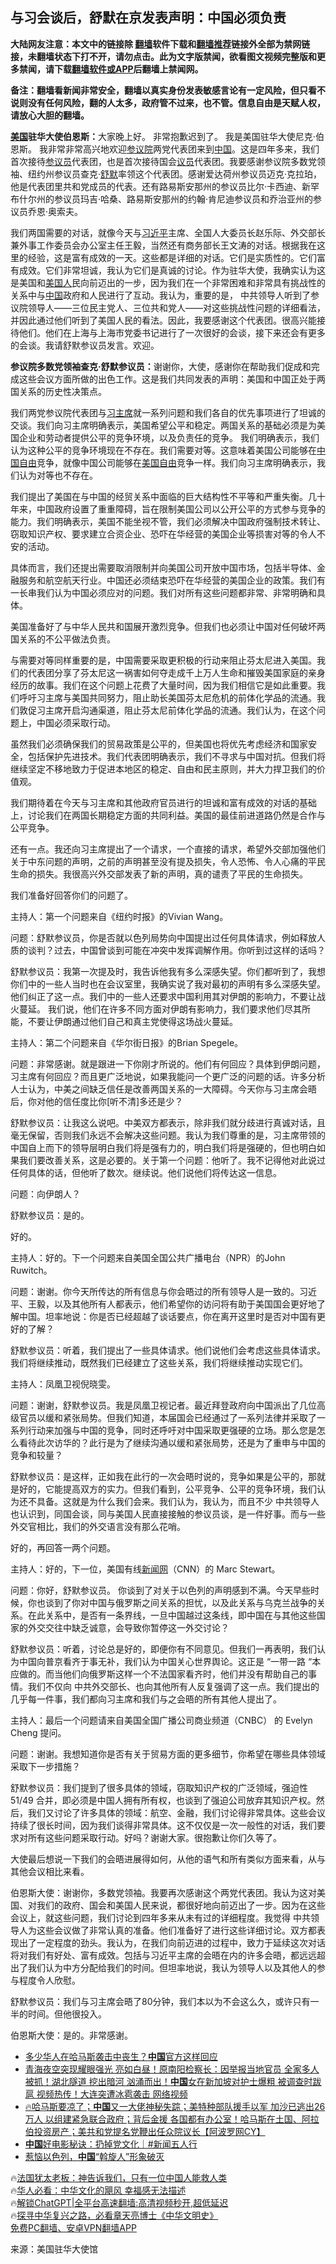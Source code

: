  <!-- 面包屑导航 --> <h2>与习会谈后，舒默在京发表声明：中国必须负责</h2> <p class="notice"><b>大陆网友注意：本文中的链接除 <a href="https://github.com/bannedbook/fanqiang" >翻墙</a>软件下载和<a href="https://github.com/killgcd/justmysocks/blob/master/README.md">翻墙推荐</a>链接外全部为禁网链接，未翻墙状态下打不开，请勿点击。此为文字版禁闻，欲看图文视频完整版和更多禁闻，请下载<a href="https://github.com/bannedbook/fanqiang">翻墙软件或APP</a>后翻墙上禁闻网。</p><p>备注：翻墙看新闻非常安全，翻墙以真实身份发表敏感言论有一定风险，但只看不说则没有任何风险，翻的人太多，政府管不过来，也不管。信息自由是天赋人权，请放心大胆的翻墙。</b></p>  <div class="entry"> <p><strong><a href="https://www.bannedbook.org/bnews/tag/%e7%be%8e%e5%9b%bd/" class="st_tag internal_tag" rel="tag" title="标签 美国 下的日志">美国</a>驻华大使伯恩斯：</strong>大家晚上好。 非常抱歉迟到了。 我是美国驻华大使尼克·伯恩斯。 我非常非常高兴地欢迎<a href="https://www.bannedbook.org/bnews/tag/%e5%8f%82%e8%ae%ae%e9%99%a2/" class="st_tag internal_tag" rel="tag" title="标签 参议院 下的日志">参议院</a>两党代表团来到<span class='wp_keywordlink_affiliate'><a href="https://www.bannedbook.org/" title="中国" target="_blank">中国</a></span>。这是四年多来，我们首次接待<a href="https://www.bannedbook.org/bnews/tag/%e5%8f%82%e8%ae%ae%e5%91%98/" class="st_tag internal_tag" rel="tag" title="标签 参议员 下的日志">参议员</a>代表团，也是首次接待国会<a href="https://www.bannedbook.org/bnews/tag/%e8%ae%ae%e5%91%98/" class="st_tag internal_tag" rel="tag" title="标签 议员 下的日志">议员</a>代表团。我要感谢参议院多数党领袖、纽约州参议员查克·<a href="https://www.bannedbook.org/bnews/tag/%E8%88%92%E9%BB%98/" class="st_tag internal_tag" rel="tag" title="标签 舒默 下的日志">舒默</a>率领这个代表团。感谢爱达荷州参议员迈克·克拉珀，他是代表团里共和党成员的代表。还有路易斯安那州的参议员比尔·卡西迪、新罕布什尔州的参议员玛吉·哈桑、路易斯安那州的约翰·肯尼迪参议员和乔治亚州的参议员乔恩·奥索夫。&nbsp;</p> <p>我们两国需要的对话，就像今天与<a href="https://www.bannedbook.org/bnews/tag/%e4%b9%a0%e8%bf%91%e5%b9%b3/" class="st_tag internal_tag" rel="tag" title="标签 习近平 下的日志">习近平</a>主席、全国人大委员长赵乐际、外交部长兼外事工作委员会办公室主任王毅，当然还有商务部长王文涛的对话。根据我在这里的经验，这是富有成效的一天。这些都是详细的对话。它们是实质性的。它们富有成效。它们非常坦诚，我认为它们是真诚的讨论。作为驻华大使，我确实认为这是美国和<a href="https://www.bannedbook.org/bnews/tag/%E7%BE%8E%E5%9B%BD%E4%BA%BA/" class="st_tag internal_tag" rel="tag" title="标签 美国人 下的日志">美国人</a>民向前迈出的一步，因为我们在一个非常困难和非常具有挑战性的关系中与<a href="https://www.bannedbook.org/bnews/tag/%E4%B8%AD%E5%9B%BD/" class="st_tag internal_tag" rel="tag" title="标签 中国 下的日志">中国</a>政府和人民进行了互动。我认为，重要的是， 中共领导人听到了参议院领导人——三位民主党人、三位共和党人——对这些挑战性问题的详细看法，并因此通过他们听到了美国人民的看法。因此，我要感谢这个代表团。很高兴能接待他们。他们在上海与上海市党委书记进行了一次很好的会谈，接下来还会有更多的会谈。我请舒默参议员发言。欢迎。</p> <p><strong>参议院多数党领袖查克·舒默参议员：</strong>谢谢你，大使，感谢你在帮助我们促成和完成这些会议方面所做的出色工作。这是我们共同发表的声明：美国和中国正处于两国关系的历史性决策点。</p> <p>我们两党参议院代表团与<a href="https://www.bannedbook.org/bnews/tag/%e4%b9%a0%e4%b8%bb%e5%b8%ad/" class="st_tag internal_tag" rel="tag" title="标签 习主席 下的日志">习主席</a>就一系列问题和我们各自的优先事项进行了坦诚的交谈。我们向习主席明确表示，美国希望公平和稳定。两国关系的基础必须是为美国企业和劳动者提供公平的竞争环境，以及负责任的竞争。 我们明确表示，我们认为这种公平的竞争环境现在不存在。我们需要对等。这意味着美国公司能够在<span class='wp_keywordlink'><a href="https://www.bannedbook.org/forum19/" title="自由中国人权论坛" target="_blank">中国自由</a></span>竞争，就像中国公司能够在<span class='wp_keywordlink'><a href="https://www.bannedbook.org/forum2/topic894.html" title="美国自由的故事" target="_blank">美国自由</a></span>竞争一样。我们向习主席明确表示，我们认为对等也不存在。</p> <p>我们提出了美国在与中国的经贸关系中面临的巨大结构性不平等和严重失衡。几十年来，中国政府设置了重重障碍，旨在限制美国公司以公开公平的方式参与竞争的能力。我们明确表示，美国不能坐视不管，我们必须解决中国政府强制技术转让、窃取知识产权、要求建立合资企业、恐吓在华经营的美国企业等损害对等的令人不安的活动。</p> <p>具体而言，我们还提出需要取消限制并向美国公司开放中国市场，包括半导体、金融服务和航空航天行业。中国还必须结束恐吓在华经营的美国企业的政策。我们有一长串我们认为中国必须应对的问题。我们对所有这些问题都非常、非常明确和具体。</p> <p>美国准备好了与中华人民共和国展开激烈竞争。但我们也必须让中国对任何破坏两国关系的不公平做法负责。</p> <p>与需要对等同样重要的是，中国需要采取更积极的行动来阻止芬太尼进入美国。我们的代表团分享了芬太尼这一祸害如何夺走成千上万人生命和摧毁美国家庭的亲身经历的故事。我们在这个问题上花费了大量时间，因为我们相信它是如此重要。我们呼吁习主席与美国共同努力，阻止助长美国芬太尼危机的前体化学品的流通。我们敦促习主席开启沟通渠道，阻止芬太尼前体化学品的流通。我们认为，在这个问题上，中国必须采取行动。</p> <p>虽然我们必须确保我们的贸易政策是公平的，但美国也将优先考虑经济和国家安全，包括保护先进技术。我们代表团明确表示，我们不寻求与中国对抗。但我们将继续坚定不移地致力于促进本地区的稳定、自由和民主原则，并大力捍卫我们的价值观。</p> <p>我们期待着在今天与习主席和其他政府官员进行的坦诚和富有成效的对话的基础上，讨论我们在两国长期稳定方面的共同利益。美国的最佳前进道路仍然是合作与公平竞争。</p> <p>还有一点。我还向习主席提出了一个请求，一个直接的请求，希望外交部加强他们关于中东问题的声明，之前的声明甚至没有提及损失，令人恐怖、令人心痛的平民生命的损失。我很高兴外交部发表了新的声明，真的谴责了平民的生命损失。</p> <p>我们准备好回答你们的问题了。</p> <p>主持人：第一个问题来自《纽约时报》的Vivian Wang。</p> <p>问题：舒默参议员，你是否就以色列局势向中国提出过任何具体请求，例如释放人质的谈判？过去，中国曾谈到可能在冲突中发挥调解作用。你听到过这样的话吗？</p> <p>舒默参议员：我第一次提及时，我告诉他我有多么深感失望。你们都听到了，我想你们中的一些人当时也在会议室里，我确实说了我对最初的声明有多么深感失望。他们纠正了这一点。我们中的一些人还要求中国利用其对伊朗的影响力，不要让战火蔓延。 我们说，他们在许多不同方面对伊朗有影响力，我们要求他们尽其所能，不要让伊朗通过他们自己和真主党使得这场战火蔓延。</p> <p>主持人：第二个问题来自《华尔街日报》的Brian Spegele。</p> <p>问题：非常感谢。就是跟进一下你刚才所说的。他们有何回应？具体到伊朗问题，习主席有何回应？而且更广泛地说，如果我能问一个更广泛的问题的话。许多分析人士认为，中美之间缺乏信任是改善两国关系的一大障碍。今天你与习主席会晤后，你对他的信任度比你[听不清]多还是少？</p> <p>舒默参议员：让我这么说吧。中美双方都表示，除非我们就分歧进行真诚对话，且毫无保留，否则我们永远不会解决这些问题。我认为我们尊重的是，习主席带领的中国自上而下的领导层明白我们将是强有力的，明白我们将是强硬的，但也明白如果我们要改善关系，这是必要的。关于第一个问题：他听了。我不记得他对此说过任何具体的话，但他听了数次。继续说。他们说他们将传达这一信息。</p> <p>问题：向伊朗人？</p> <p>舒默参议员：是的。</p>  <p>好的。</p> <p>主持人：好的。下一个问题来自美国全国公共广播电台（NPR）的John Ruwitch。</p> <p>问题：谢谢。你今天所传达的所有信息与你会晤过的所有领导人是一致的。习近平、王毅，以及其他所有人都表示，他们希望你的访问将有助于美国国会更好地了解中国。坦率地说：你是否已经超越了谈话要点，你在离开这里时是否对中国有更好的了解？</p> <p>舒默参议员：听着，我们提出了一些具体请求。他们说他们会考虑这些具体请求。我们将继续推动，既然我们已经建立了这些关系，我们将继续推动实现它们。</p> <p>主持人：凤凰卫视倪晓雯。</p> <p>问题：谢谢，舒默参议员。我是凤凰卫视记者。最近拜登政府向中国派出了几位高级官员以缓和紧张局势。但我们知道，本届国会已经通过了一系列法律并采取了一系列行动来加强与中国的竞争，同时还呼吁对中国采取更强硬的立场。那么您是怎么看待此次访华的？此行是为了继续沟通以缓和紧张局势，还是为了重申与中国的竞争和较量？</p> <p>舒默参议员：是这样，正如我在此行的一次会晤时说的，竞争如果是公平的，那就是好的，它能提高双方的实力。但我们看到，公平竞争、公平的竞争环境，我们认为还不具备。这就是为什么我们会来。我们认为，我认为，而且不少 中共领导人也认识到，同国会谈，同与美国人民直接接触的参议员谈，是一件好事。而与一些外交官相比，我们的外交语言没有那么花哨。</p> <p>好的，再回答一两个问题。</p> <p>主持人：好的，下一位，美国有线<span class='wp_keywordlink_affiliate'><a href="https://www.bannedbook.org/" title="新闻网" target="_blank">新闻网</a></span>（CNN）的 Marc Stewart。</p> <p>问题：你好，舒默参议员。 你谈到了对关于以色列的声明感到不满。今天早些时候，你也谈到了你对中国与俄罗斯之间关系的担忧，以及此关系与乌克兰战争的关系。在此关系中，是否有一条界线，一旦中国越过这条线，即中国在与其他这些国家的外交交往中缺乏诚意，会导致你暂停这一外交讨论？</p>  <p>舒默参议员：听着，讨论总是好的，即便你有不同意见。但我们一再表明，我们认为中国向普京看齐于事无补，我们认为中国关心世界舆论。这正是 “一带一路 “本应做的。而当他们向俄罗斯这样一个不法国家看齐时，他们并没有帮助自己的事情。我们不仅向 中共外交部长、也向其他所有人反复强调了这一点。我们提出的几乎每一件事，我们都向习主席和我们与之会晤的所有其他人提出了。</p> <p>主持人：最后一个问题请来自美国全国广播公司商业频道（CNBC） 的 Evelyn Cheng 提问。</p> <p>问题：谢谢。我想知道你是否有关于贸易方面的更多细节，你希望在哪些具体领域采取下一步措施？</p> <p>舒默参议员：我们提到了很多具体的领域，窃取知识产权的广泛领域，强迫性 51/49 合并，即必须是中国人拥有所有权，也谈到了强迫公司放弃其知识产权。然后，我们又讨论了许多具体的领域：航空、金融，我们讨论得非常具体。这些会议持续了很长时间，因为我们谈得非常具体。这不仅仅是一次一般性的对话，我们要求对所有这些问题采取行动。好吗？谢谢大家。很抱歉让你们久等了。</p> <p>大使最后想说一下我们的会晤进展得如何，从他的语气和所有类似方面来看，从与其他会议相比来看。</p> <p>伯恩斯大使：谢谢你，多数党领袖。我要再次感谢这个两党代表团。我认为这对美国、对我们的政府、国会和美国人民来说，都很好地向前迈出了一步。因为在这些会议上，就这些问题，我们讨论到四年多来从未有过的详细程度。我觉得 中共领导人为这些会议做了非常认真的准备。他们准备好了进行这些详细讨论。双方都表现出了一定程度的劲头。我认为，在我们向前迈进的过程中，致力于延续这次对话将对我们有好处、富有成效。包括与习近平主席的会晤在内的许多会晤，都远远超出了我们认为中方分配给我们的时间。但坦率地说，我认为领导人以及其他人的参与程度令人欣慰。</p> <p>舒默参议员：我们与习主席会晤了80分钟，我们本以为不会这么久，或许只有一半的时间。但他很投入。</p> <p>伯恩斯大使：是的。非常感谢。</p> <!--<div id="taboola-mid-1"></div>--><ul class='op-related-articles' title='相关阅读'> <li><a href='https://www.bannedbook.org/bnews/cbnews/20231012/1946000.html' target='_blank'>多少华人在哈马斯袭击中丧生？<b>中国</b>官方这样回应</a></li> <li><a href='https://www.bannedbook.org/bnews/bannedvideo/20231012/1945997.html' target='_blank'>青海夜空突现耀眼强光 亮如白昼！原南阳检察长：因举报当地官员 全家多人被抓！湖北隧道 挖出暗河 汹涌而出！<b>中国</b>女在新加坡对护士爆粗 被调查时跋扈 视频热传！大连突遭冰雹袭击 网络视频</a></li> <li><a href='https://www.bannedbook.org/bnews/bannedvideo/20231012/1945994.html' target='_blank'>🔥哈马斯要凉了；<b>中国</b>又一大佬神秘失踪；美特种部队援手以军 加沙已逃出26万人 以组建紧急联合政府；背后金援 各国都有办公室！哈马斯在土国、阿拉伯投资房产；美共和党提名党鞭出任众院议长【阿波罗网CY】</a></li> <li><a href='https://www.bannedbook.org/bnews/bannedvideo/20231012/1945986.html' target='_blank'><b>中国</b>好电影秘诀：扔掉党文化｜#新闻五人行</a></li> <li><a href='https://www.bannedbook.org/bnews/cbnews/20231012/1945976.html' target='_blank'>惹恼以色列，<b>中国</b>“斡旋人”形象破灭</a></li> </ul> <p class="texttj"> 🔥<a href="https://www.bannedbook.org/bnews/ssgc/20230219/1850782.html" target="_blank">法国犹太老板：神告诉我们，只有一位中国人能救人类</a><br/> 🔥<a href="https://www.bannedbook.org/bnews/comments/20220220/1694796.html" target="_blank">华人必看：中华文化的飓风 幸福感无法描述</a><br/> 🔥<a href="https://github.com/bannedbook/fanqiang/wiki/V2ray%E6%9C%BA%E5%9C%BA" target="_blank">解锁ChatGPT|全平台高速翻墙:高清视频秒开,超低延迟</a><br/> 🔥<a href="https://www.bannedbook.org/bnews/comments/20220808/1768773.html" target="_blank">探寻中华复兴之路，必看章天亮博士《中华文明史》</a><br/> <a href="https://github.com/bannedbook/fanqiang/wiki/%E7%A6%81%E9%97%BB%E7%BD%91%E5%AE%89%E5%8D%93%E7%BF%BB%E5%A2%99%E6%96%B0%E9%97%BBAPP" target="_blank">免费PC翻墙、安卓VPN翻墙APP</a><br/> </p><p class="src-info">来源：美国驻华大使馆 </p> <a name='sharetosocial'></a> <div style="margin-bottom:5px;padding-bottom:5px;clear:both"> <div id="archive-pix-1" class="banner-ads"> <!-- AuctionX Display platform tag START --> <div id="27602x728x90x621x_ADSLOT1" clicktrack="%%CLICK_URL_ESC%%"></div>  <!-- AuctionX Display platform tag END --> </div> <div id="archive-pix-2" class="banner-ads"> <!-- AuctionX Display platform tag START --> <div id="27556x300x250x621x_ADSLOT1" clicktrack="%%CLICK_URL_ESC%%" style="margin:0 auto;text-align:center"></div>  <!-- AuctionX Display platform tag END --> </div> </div>  <div id="archive-pix-1" class="banner-ads"> <!-- AuctionX Display platform tag START --> <div id="27603x728x90x621x_ADSLOT1" clicktrack="%%CLICK_URL_ESC%%"></div>  <!-- AuctionX Display platform tag END --> </div> </div><!--END ENTRY--> 